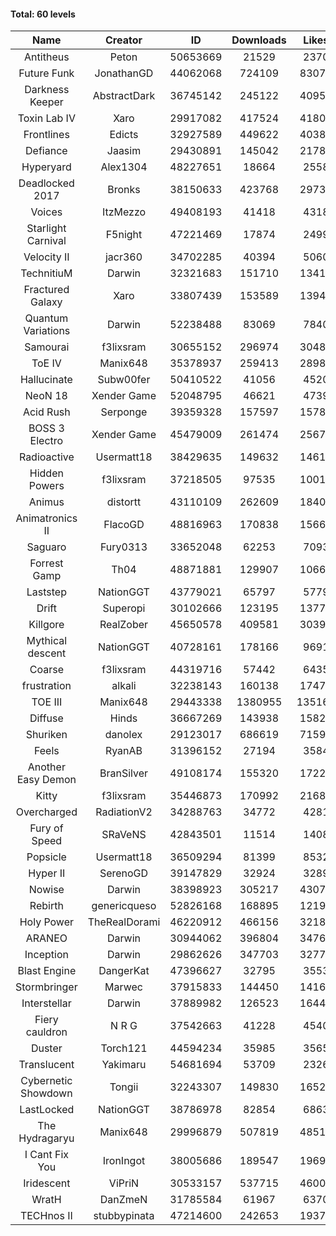 #### Total: 60 levels

| Name | Creator | ID | Downloads | Likes |
|:---:|:---:|:---:|:---:|:---:|
| Antitheus | Peton | 50653669 | 21529 | 2370
| Future Funk | JonathanGD | 44062068 | 724109 | 83072
| Darkness Keeper | AbstractDark | 36745142 | 245122 | 40950
| Toxin Lab IV | Xaro | 29917082 | 417524 | 41804
| Frontlines | Edicts | 32927589 | 449622 | 40384
| Defiance | Jaasim | 29430891 | 145042 | 21789
| Hyperyard | Alex1304 | 48227651 | 18664 | 2558
| Deadlocked 2017 | Bronks | 38150633 | 423768 | 29739
| Voices | ItzMezzo | 49408193 | 41418 | 4318
| Starlight Carnival | F5night | 47221469 | 17874 | 2499
| Velocity II | jacr360 | 34702285 | 40394 | 5060
| TechnitiuM | Darwin | 32321683 | 151710 | 13419
| Fractured Galaxy  | Xaro | 33807439 | 153589 | 13942
| Quantum Variations | Darwin | 52238488 | 83069 | 7840
| Samourai | f3lixsram | 30655152 | 296974 | 30480
| ToE IV  | Manix648 | 35378937 | 259413 | 28981
| Hallucinate | Subw00fer | 50410522 | 41056 | 4520
| NeoN 18 | Xender Game | 52048795 | 46621 | 4739
| Acid Rush | Serponge | 39359328 | 157597 | 15788
| BOSS 3 Electro | Xender Game | 45479009 | 261474 | 25671
| Radioactive | Usermatt18 | 38429635 | 149632 | 14612
| Hidden Powers | f3lixsram | 37218505 | 97535 | 10012
| Animus | distortt | 43110109 | 262609 | 18401
| Animatronics II | FlacoGD | 48816963 | 170838 | 15667
| Saguaro | Fury0313 | 33652048 | 62253 | 7093
| Forrest Gamp | Th04 | 48871881 | 129907 | 10668
| Laststep | NationGGT | 43779021 | 65797 | 5779
| Drift | Superopi | 30102666 | 123195 | 13774
| Killgore | RealZober | 45650578 | 409581 | 30396
| Mythical descent | NationGGT | 40728161 | 178166 | 9691
| Coarse | f3lixsram | 44319716 | 57442 | 6435
| frustration | alkali | 32238143 | 160138 | 17475
| TOE III | Manix648 | 29443338 | 1380955 | 135167
| Diffuse | Hinds | 36667269 | 143938 | 15827
| Shuriken | danolex | 29123017 | 686619 | 71595
| Feels | RyanAB | 31396152 | 27194 | 3584
| Another Easy Demon | BranSilver | 49108174 | 155320 | 17221
| Kitty | f3lixsram | 35446873 | 170992 | 21685
| Overcharged | RadiationV2 | 34288763 | 34772 | 4281
| Fury of Speed | SRaVeNS | 42843501 | 11514 | 1408
| Popsicle | Usermatt18 | 36509294 | 81399 | 8532
| Hyper II | SerenoGD | 39147829 | 32924 | 3289
| Nowise | Darwin | 38398923 | 305217 | 43078
| Rebirth | genericqueso | 52826168 | 168895 | 12190
| Holy Power | TheRealDorami | 46220912 | 466156 | 32189
| ARANEO | Darwin | 30944062 | 396804 | 34766
| Inception | Darwin | 29862626 | 347703 | 32779
| Blast Engine | DangerKat | 47396627 | 32795 | 3553
| Stormbringer | Marwec | 37915833 | 144450 | 14160
| Interstellar | Darwin | 37889982 | 126523 | 16448
| Fiery cauldron | N R G | 37542663 | 41228 | 4540
| Duster | Torch121 | 44594234 | 35985 | 3565
| Translucent | Yakimaru | 54681694 | 53709 | 2326
| Cybernetic Showdown  | Tongii | 32243307 | 149830 | 16522
| LastLocked | NationGGT | 38786978 | 82854 | 6863
| The Hydragaryu | Manix648 | 29996879 | 507819 | 48515
| I Cant Fix You | IronIngot | 38005686 | 189547 | 19698
| Iridescent | ViPriN | 30533157 | 537715 | 46008
| WratH | DanZmeN | 31785584 | 61967 | 6370
| TECHnos II | stubbypinata | 47214600 | 242653 | 19372
